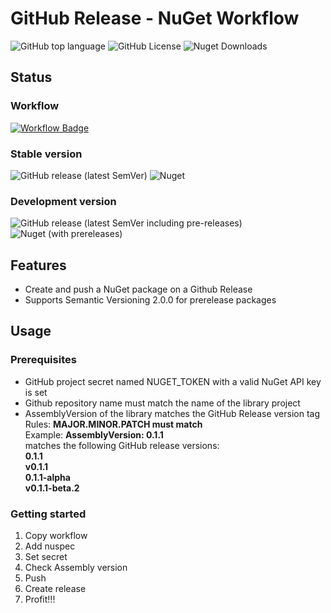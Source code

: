 # GitHub Release - NuGet Workflow

![GitHub top language](https://img.shields.io/github/languages/top/codeaphex/github_release_nuget_workflow?logo=github)
![GitHub License](https://img.shields.io/github/license/codeaphex/github_release_nuget_workflow?logo=github)
![Nuget Downloads](https://img.shields.io/nuget/dt/github_release_nuget_workflow?logo=nuget)

## Status

### Workflow

[![Workflow Badge](https://github.com/codeaphex/github_release_nuget_workflow/workflows/Generate%20NuGet%20package/badge.svg)](https://github.com/codeaphex/github_release_nuget_workflow/blob/master/.github/workflows/release_nuget_workflow.yaml)

### Stable version

![GitHub release (latest SemVer)](https://img.shields.io/github/v/release/codeaphex/github_release_nuget_workflow?sort=semver&logo=github)
![Nuget](https://img.shields.io/nuget/v/github_release_nuget_workflow?logo=nuget)

### Development version

![GitHub release (latest SemVer including pre-releases)](https://img.shields.io/github/v/release/codeaphex/github_release_nuget_workflow?include_prereleases&label=dev%20release&sort=semver&logo=github)
![Nuget (with prereleases)](https://img.shields.io/nuget/vpre/github_release_nuget_workflow?label=dev%20nuget&logo=nuget)

## Features

- Create and push a NuGet package on a Github Release
- Supports Semantic Versioning 2.0.0 for prerelease packages

## Usage

### Prerequisites

- GitHub project secret named NUGET_TOKEN with a valid NuGet API key is set  
- Github repository name must match the name of the library project  
- AssemblyVersion of the library matches the GitHub Release version tag  
  Rules: **MAJOR.MINOR.PATCH must match**  
  Example: **AssemblyVersion: 0.1.1**  
  matches the following GitHub release versions:  
  **0.1.1**  
  **v0.1.1**  
  **0.1.1-alpha**  
  **v0.1.1-beta.2**    

### Getting started

1. Copy workflow
1. Add nuspec
1. Set secret
1. Check Assembly version
1. Push
1. Create release
1. Profit!!!
